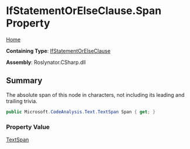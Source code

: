 # IfStatementOrElseClause\.Span Property

[Home](../../../../README.md)

**Containing Type**: [IfStatementOrElseClause](../README.md)

**Assembly**: Roslynator\.CSharp\.dll

## Summary

The absolute span of this node in characters, not including its leading and trailing trivia\.

```csharp
public Microsoft.CodeAnalysis.Text.TextSpan Span { get; }
```

### Property Value

[TextSpan](https://docs.microsoft.com/en-us/dotnet/api/microsoft.codeanalysis.text.textspan)


